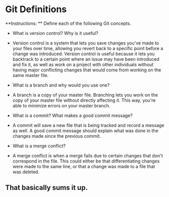 # Git Definitions

**Instructions: ** Define each of the following Git concepts.

* What is version control?  Why is it useful?
* Version control is a system that lets you save changes you've made to your files over time, allowing you revert back to a specific point before a change was introduced. Version control is useful because it lets you backtrack to a certain point where an issue may have been introduced and fix it, as well as work on a project with other individuals without having major conflicting changes that would come from working on the same master file. 

* What is a branch and why would you use one?
* A branch is a copy of your master file. Branching lets you work on the copy of your master file without directly affecting it. This way, you're able to minimize errors on your master branch.

* What is a commit? What makes a good commit message?
* A commit will save a new file that is being tracked and record a message as well. A good commit message should explain what was done in the changes made since the previous commit.

* What is a merge conflict?
* A merge conflict is when a merge fails due to certain changes that don't correspond in the file. This could either be that differentiating changes were made to the same line, or that a change was made to a file that was deleted.

## That basically sums it up.